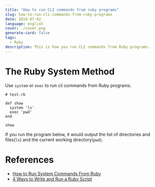 ```yaml
---
title: "How to run CLI commands from ruby programs"
slug: how-to-run-cli-commands-from-ruby-programs
date: 2019-07-02
language: english
cover: ./cover.png
generate-card: false
tags: 
  - Ruby
description: This is how you run CLI commands from Ruby programs.
---
```

# The Ruby System Method

Use `system` or `exec` to run cli commands from Ruby programs.

```
# test.rb

def show
  system 'ls'
  exec 'pwd'
end

show
```

If you run the program below, it would output the list of directories and files(`ls`) and the current working directory(`pwd`).

# References 
- [How to Run System Commands From Ruby](https://www.rubyguides.com/2018/12/ruby-system/)
- [4 Ways to Write and Run a Ruby Script](https://cobwwweb.com/four-ways-to-write-run-ruby-script)
